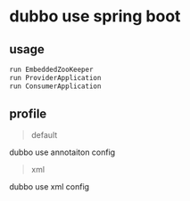 # dubbo use spring boot

## usage

```sh
run EmbeddedZooKeeper
run ProviderApplication
run ConsumerApplication
```

## profile

> default

dubbo use annotaiton config

> xml

dubbo use xml config